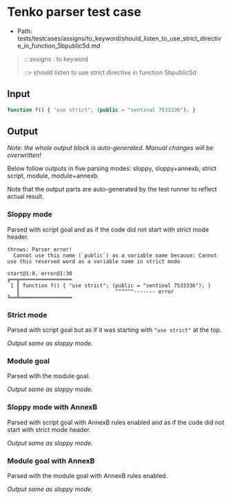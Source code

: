 # Tenko parser test case

- Path: tests/testcases/assigns/to_keyword/should_listen_to_use_strict_directive_in_function_5bpublic5d.md

> :: assigns : to keyword
>
> ::> should listen to use strict directive in function 5bpublic5d

## Input

`````js
function f() { "use strict"; (public = "sentinal 7533336"); }
`````

## Output

_Note: the whole output block is auto-generated. Manual changes will be overwritten!_

Below follow outputs in five parsing modes: sloppy, sloppy+annexb, strict script, module, module+annexb.

Note that the output parts are auto-generated by the test runner to reflect actual result.

### Sloppy mode

Parsed with script goal and as if the code did not start with strict mode header.

`````
throws: Parser error!
  Cannot use this name (`public`) as a variable name because: Cannot use this reserved word as a variable name in strict mode

start@1:0, error@1:30
╔══╦═════════════════
 1 ║ function f() { "use strict"; (public = "sentinal 7533336"); }
   ║                               ^^^^^^------- error
╚══╩═════════════════

`````

### Strict mode

Parsed with script goal but as if it was starting with `"use strict"` at the top.

_Output same as sloppy mode._

### Module goal

Parsed with the module goal.

_Output same as sloppy mode._

### Sloppy mode with AnnexB

Parsed with script goal with AnnexB rules enabled and as if the code did not start with strict mode header.

_Output same as sloppy mode._

### Module goal with AnnexB

Parsed with the module goal with AnnexB rules enabled.

_Output same as sloppy mode._

